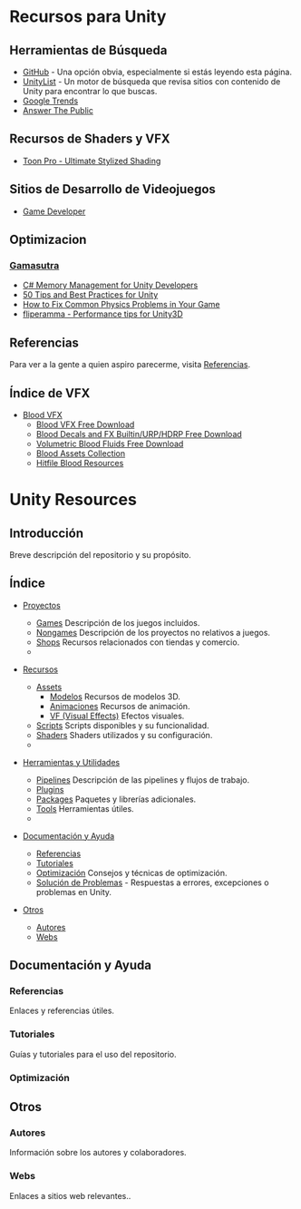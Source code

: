 # Recursos para Unity

## Herramientas de Búsqueda
- [GitHub](https://github.com) - Una opción obvia, especialmente si estás leyendo esta página.
- [UnityList](http://unitylist.com/) - Un motor de búsqueda que revisa sitios con contenido de Unity para encontrar lo que buscas.
- [Google Trends](https://trends.google.es/home?hl=es)
- [Answer The Public](https://answerthepublic.com/es)

## Recursos de Shaders y VFX
- [Toon Pro - Ultimate Stylized Shading](https://assetstore.unity.com/packages/vfx/shaders/toon-pro-ultimate-stylized-shading-225921?clickref=1101lAe5ISZW&utm_source=partnerize&utm_medium=affiliate&utm_campaign=unity_affiliate)

## Sitios de Desarrollo de Videojuegos
- [Game Developer](https://www.gamedeveloper.com/?_ga=2.139006966.433334962.1724435955-1585850805.1724435925)

## Optimizacion
### [Gamasutra](https://www.gamasutra.com/)
- [C# Memory Management for Unity Developers](https://www.gamasutra.com/blogs/WendelinReich/20131109/203841/C_Memory_Management_for_Unity_Developers_part_1_of_3.php)
- [50 Tips and Best Practices for Unity](https://www.gamasutra.com/blogs/HermanTulleken/20160812/279100/50_Tips_and_Best_Practices_for_Unity_2016_Edition.php)
- [How to Fix Common Physics Problems in Your Game](https://gamedevelopment.tutsplus.com/articles/how-to-fix-common-physics-problems-in-your-game--cms-21418)
- [fliperamma - Performance tips for Unity3D](http://fliperamma.com/performance-tips-for-unity3d/)

## Referencias 
Para ver a la gente a quien aspiro parecerme, visita [Referencias](./Referencias/README.md). 
## Índice de VFX

- [Blood VFX](https://github.com/JaimeCamachoDev/Unity_Resources/tree/master/Assets/BloodVFX)
  - [Blood VFX Free Download](https://unityassetcollection.com/blood-vfx-free-download/)
  - [Blood Decals and FX Builtin/URP/HDRP Free Download](https://unityassetcollection.com/blood-decals-and-fx-builtinurphdrp-free-download/)
  - [Volumetric Blood Fluids Free Download](https://unityassetcollection.com/volumetric-blood-fluids-free-download/)
  - [Blood Assets Collection](https://unityassetcollection.com/page/2/?s=blood)
  - [Hitfile Blood Resources](https://hitfile.net/56itMgj)


# Unity Resources

## Introducción
Breve descripción del repositorio y su propósito.

## Índice
- [Proyectos](Proyectos)
  - [Games](Proyectos/Games) Descripción de los juegos incluidos.
  - [Nongames](Proyectos/NonGames) Descripción de los proyectos no relativos a juegos.
  - [Shops](Proyectos/Shops) Recursos relacionados con tiendas y comercio.
  - 
- [Recursos](Recursos)
  - [Assets](Recursos/Assets)
    - [Modelos](#modelos) Recursos de modelos 3D.
    - [Animaciones](#animaciones) Recursos de animación.
    - [VF (Visual Effects)](#vf-visual-effects) Efectos visuales.
  - [Scripts](Recursos/Scripts) Scripts disponibles y su funcionalidad.
  - [Shaders](Recursos/Shaders) Shaders utilizados y su configuración.
  - 
- [Herramientas y Utilidades](Herramientas_y_Utilidades)
  - [Pipelines](Herramientas_y_Utilidades/Pipelines) Descripción de las pipelines y flujos de trabajo.
  - [Plugins](Herramientas_y_Utilidades/Plugins)
  - [Packages](Herramientas_y_Utilidades/Packages) Paquetes y librerías adicionales.
  - [Tools](Herramientas_y_Utilidades/Tools) Herramientas útiles.
  - 
- [Documentación y Ayuda](Documentacion_y_Ayuda)
  - [Referencias](#referencias)
  - [Tutoriales](#tutoriales)
  - [Optimización](Documentacion_y_Ayuda/Optimizacion) Consejos y técnicas de optimización.
  - [Solución de Problemas](https://github.com/Endarren/Unity_Resources/tree/master/Troubleshooting) - Respuestas a errores, excepciones o problemas en Unity.

- [Otros](#otros)
  - [Autores](#autores)
  - [Webs](#webs)






## Documentación y Ayuda
### Referencias
Enlaces y referencias útiles.

### Tutoriales
Guías y tutoriales para el uso del repositorio.

### Optimización


## Otros
### Autores
Información sobre los autores y colaboradores.

### Webs
Enlaces a sitios web relevantes..
